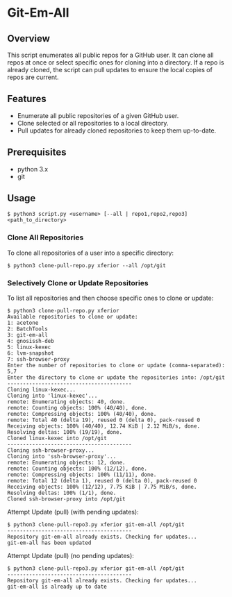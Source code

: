 # Git-Em-All

## Overview
This script enumerates all public repos for a GitHub user. It can clone all repos at once or select specific ones for cloning into a directory. If a repo is already cloned, the script can pull updates to ensure the local copies of repos are current.

## Features
- Enumerate all public repositories of a given GitHub user.
- Clone selected or all repositories to a local directory.
- Pull updates for already cloned repositories to keep them up-to-date.

## Prerequisites
- python 3.x
- git 

## Usage

```
$ python3 script.py <username> [--all | repo1,repo2,repo3] <path_to_directory>
```

### Clone All Repositories
To clone all repositories of a user into a specific directory:
```
$ python3 clone-pull-repo.py xferior --all /opt/git
```
### Selectively Clone or Update Repositories

To list all repositories and then choose specific ones to clone or update:

```
$ python3 clone-pull-repo.py xferior
Available repositories to clone or update:
1: acetone
2: BatchTools
3: git-em-all
4: gnosissh-deb
5: linux-kexec
6: lvm-snapshot
7: ssh-browser-proxy
Enter the number of repositories to clone or update (comma-separated): 5,7
Enter the directory to clone or update the repositories into: /opt/git
----------------------------------------
Cloning linux-kexec...
Cloning into 'linux-kexec'...
remote: Enumerating objects: 40, done.
remote: Counting objects: 100% (40/40), done.
remote: Compressing objects: 100% (40/40), done.
remote: Total 40 (delta 19), reused 0 (delta 0), pack-reused 0
Receiving objects: 100% (40/40), 12.74 KiB | 2.12 MiB/s, done.
Resolving deltas: 100% (19/19), done.
Cloned linux-kexec into /opt/git
----------------------------------------
Cloning ssh-browser-proxy...
Cloning into 'ssh-browser-proxy'...
remote: Enumerating objects: 12, done.
remote: Counting objects: 100% (12/12), done.
remote: Compressing objects: 100% (11/11), done.
remote: Total 12 (delta 1), reused 0 (delta 0), pack-reused 0
Receiving objects: 100% (12/12), 7.75 KiB | 7.75 MiB/s, done.
Resolving deltas: 100% (1/1), done.
Cloned ssh-browser-proxy into /opt/git
```
Attempt Update (pull) (with pending updates):
```
$ python3 clone-pull-repo3.py xferior git-em-all /opt/git
----------------------------------------
Repository git-em-all already exists. Checking for updates...
git-em-all has been updated
```
Attempt Update (pull) (no pending updates):
```
$ python3 clone-pull-repo3.py xferior git-em-all /opt/git
----------------------------------------
Repository git-em-all already exists. Checking for updates...
git-em-all is already up to date
```
